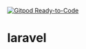 [![Gitpod Ready-to-Code](https://res-1.cloudinary.com/crunchbase-production/image/upload/c_lpad,h_256,w_256,f_auto,q_auto:eco/ixtey7e7yyipdqysjgvr)](https://gitpod.io/#https://github.com/Ghost12399/laravel) 

# laravel